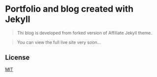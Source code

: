 # Portfolio and blog created with Jekyll 

> Thi blog is developed from forked version of Affiliate Jekyll theme.

> You can view the full live site very soon...

## License

[MIT](LICENSE.txt)
